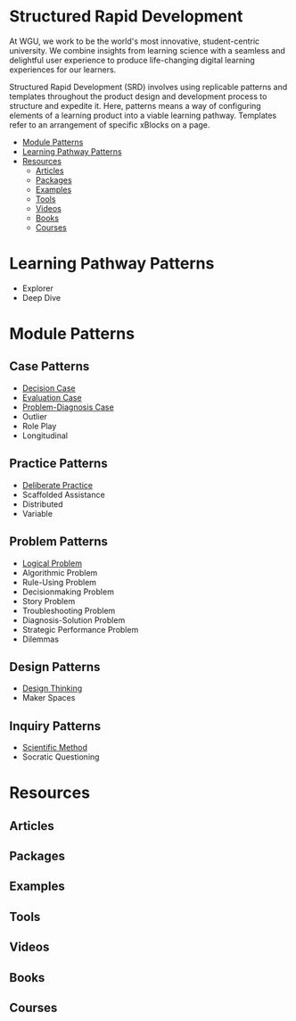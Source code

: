 # Structured Rapid Development

At WGU, we work to be the world's most innovative, student-centric university. We combine insights from learning science with a seamless and delightful user experience to produce life-changing digital learning experiences for our learners.

Structured Rapid Development (SRD) involves using replicable patterns and templates throughout the product design and development process to structure and expedite it. Here, patterns means a way of configuring elements of a learning product into a viable learning pathway. Templates refer to an arrangement of specific xBlocks on a page. 

- [Module Patterns](#module-patterns)
- [Learning Pathway Patterns](#learning-pathway-patterns)
- [Resources](#resources)
    - [Articles](#articles)
    - [Packages](#packages)
    - [Examples](#examples)
    - [Tools](#tools)
    - [Videos](#videos)
    - [Books](#books)
    - [Courses](#courses)
# Learning Pathway Patterns
- Explorer
- Deep Dive
# Module Patterns
## Case Patterns
- [Decision Case](./patterns/cases/DecisionCase.md)
- [Evaluation Case](./patterns/cases/EvaluationCase.md)
- [Problem-Diagnosis Case](./patterns/cases/ProblemDiagnosisCase.md)
- Outlier
- Role Play
- Longitudinal

## Practice Patterns
- [Deliberate Practice](./patterns/practice/DeliberatePractice.md)
- Scaffolded Assistance
- Distributed
- Variable

## Problem Patterns
- [Logical Problem](./patterns/problems/LogicalProblem.md)
- Algorithmic Problem
- Rule-Using Problem
- Decisionmaking Problem
- Story Problem
- Troubleshooting Problem
- Diagnosis-Solution Problem
- Strategic Performance Problem
- Dilemmas

## Design Patterns
- [Design Thinking](./patterns/design/DesignThinking.md)
- Maker Spaces

## Inquiry Patterns
- [Scientific Method](./patterns/inquiry/ScientificMethod.md)
- Socratic Questioning



# Resources
## Articles
## Packages
## Examples
## Tools
## Videos
## Books
## Courses